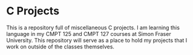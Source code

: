 # C Projects
This is a repository full of miscellaneous C projects. I am learning this language in my CMPT 125 and CMPT 127 courses at Simon Fraser University. This repository will serve as a place to hold my projects that I work on outside of the classes themselves.
